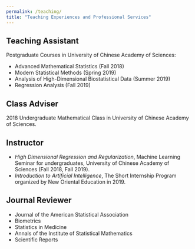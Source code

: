 ```yaml
---
permalink: /teaching/
title: "Teaching Experiences and Professional Services"
---
```


## Teaching Assistant
  Postgraduate Courses in University of Chinese Academy of Sciences:  
- Advanced Mathematical Statistics (Fall 2018)  
- Modern Statistical Methods (Spring 2019)  
- Analysis of High-Dimensional Biostatistical Data (Summer 2019)  
- Regression Analysis (Fall 2019)

## Class Adviser
2018 Undergraduate Mathematical Class in University of Chinese Academy of Sciences.

## Instructor
- *High Dimensional Regression and Regularization*, Machine Learning Seminar for undergraduates, University of Chinese Academy of Sciences (Fall 2018, Fall 2019).  
- *Introduction to Artificial Intelligence*, The Short Internship Program organized by New Oriental Education in 2019.

## Journal Reviewer
- Journal of the American Statistical Association
- Biometrics
- Statistics in Medicine
- Annals of the Institute of Statistical Mathematics
- Scientific Reports


